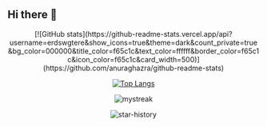 ## Hi there 👋
<div align="center">
[![GitHub stats](https://github-readme-stats.vercel.app/api?username=erdswgtere&show_icons=true&theme=dark&count_private=true&bg_color=000000&title_color=f65c1c&text_color=ffffff&border_color=f65c1c&icon_color=f65c1c&card_width=500)](https://github.com/anuraghazra/github-readme-stats)

[![Top Langs](https://github-readme-stats.vercel.app/api/top-langs/?username=erdswgtere&hide_progress=false&theme=dark&count_private=true&layout=compact&bg_color=000000&title_color=f65c1c&icon_color=f65c1c&border_color=f65c1c&text_color=ffffff&card_width=500)](https://github.com/anuraghazra/github-readme-stats)

<img src="https://github-readme-streak-stats.herokuapp.com/?user=erdswgtere&theme=tokyonight" alt="mystreak"/>

![star-history](https://api.lucabubi.me/chart?username=erdswgtere&repository=learn_csharp)
</div>


<!--
**erdswgtere/erdswgtere** is a ✨ _special_ ✨ repository because its `README.md` (this file) appears on your GitHub profile.

Here are some ideas to get you started:

- 🔭 I’m currently working on ...
- 🌱 I’m currently learning ...
- 👯 I’m looking to collaborate on ...
- 🤔 I’m looking for help with ...
- 💬 Ask me about ...
- 📫 How to reach me: ...
- 😄 Pronouns: ...
- ⚡ Fun fact: ...
-->
